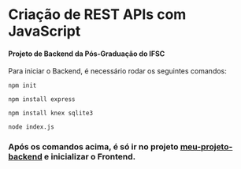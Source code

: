 # Criação de REST APIs com JavaScript
#### Projeto de Backend da Pós-Graduação do IFSC


Para iniciar o Backend, é necessário rodar os seguintes comandos:


`npm init`

`npm install express`

`npm install knex sqlite3`

`node index.js`

### Após os comandos acima, é só ir no projeto [meu-projeto-backend](https://github.com/elielrj/meu-projeto-front "Frontend") e inicializar o Frontend.

